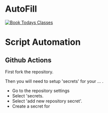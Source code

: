 # AutoFill

[![Book Todays Classes](https://github.com/zactodd/UCRecCentreAutoBook/actions/workflows/auto_book.yml/badge.svg)](https://github.com/zactodd/UCSADentialAutoFill/actions/workflows/auto_fill.yml)

# Script Automation
## Github Actions
First fork the repository.

Then you will need to setup 'secrets' for your ... .
- Go to the repository settings
- Select 'secrets.
- Select 'add new repository secret'. 
- Create a secret for 